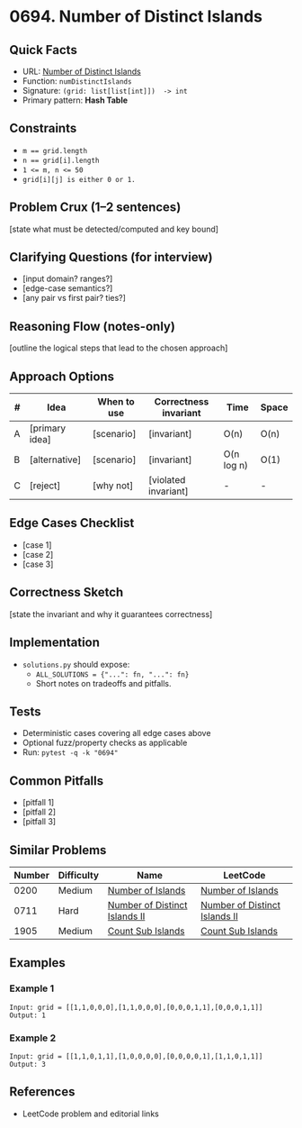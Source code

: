 # 0694. Number of Distinct Islands

## Quick Facts

- URL: [Number of Distinct Islands](https://leetcode.com/problems/number-of-distinct-islands/)
- Function: `numDistinctIslands`
- Signature: `(grid: list[list[int]])  -> int`
- Primary pattern: **Hash Table**

## Constraints

- `m == grid.length`
- `n == grid[i].length`
- `1 <= m, n <= 50`
- `grid[i][j] is either 0 or 1.`

## Problem Crux (1–2 sentences)

[state what must be detected/computed and key bound]

## Clarifying Questions (for interview)

- [input domain? ranges?]
- [edge-case semantics?]
- [any pair vs first pair? ties?]

## Reasoning Flow (notes-only)

[outline the logical steps that lead to the chosen approach]

## Approach Options

| # | Idea | When to use | Correctness invariant | Time | Space |
|---|------|-------------|-----------------------|------|-------|
| A | [primary idea] | [scenario] | [invariant] | O(n) | O(n) |
| B | [alternative] | [scenario] | [invariant] | O(n log n) | O(1) |
| C | [reject] | [why not] | [violated invariant] | - | - |

## Edge Cases Checklist

- [case 1]
- [case 2]
- [case 3]

## Correctness Sketch

[state the invariant and why it guarantees correctness]

## Implementation

- `solutions.py` should expose:
  - `ALL_SOLUTIONS = {"...": fn, "...": fn}`
  - Short notes on tradeoffs and pitfalls.

## Tests

- Deterministic cases covering all edge cases above
- Optional fuzz/property checks as applicable
- Run: `pytest -q -k "0694"`

## Common Pitfalls

- [pitfall 1]
- [pitfall 2]
- [pitfall 3]

## Similar Problems

| Number | Difficulty | Name | LeetCode |
|---|---|---|---|
| 0200 | Medium | [Number of Islands](../0200-number-of-islands/readme.md) | [Number of Islands](https://leetcode.com/problems/number-of-islands/) |
| 0711 | Hard | [Number of Distinct Islands II](../0711-number-of-distinct-islands-ii/readme.md) | [Number of Distinct Islands II](https://leetcode.com/problems/number-of-distinct-islands-ii/) |
| 1905 | Medium | [Count Sub Islands](../1905-count-sub-islands/readme.md) | [Count Sub Islands](https://leetcode.com/problems/count-sub-islands/) |

## Examples

### Example 1

```text
Input: grid = [[1,1,0,0,0],[1,1,0,0,0],[0,0,0,1,1],[0,0,0,1,1]]
Output: 1
```

### Example 2

```text
Input: grid = [[1,1,0,1,1],[1,0,0,0,0],[0,0,0,0,1],[1,1,0,1,1]]
Output: 3
```

## References

- LeetCode problem and editorial links
